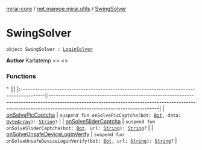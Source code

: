 [mirai-core](../../index.md) / [net.mamoe.mirai.utils](../index.md) / [SwingSolver](./index.md)

# SwingSolver

`object SwingSolver : `[`LoginSolver`](../-login-solver/index.md)

**Author**
Karlatemp &lt;&gt; &lt;&gt;

### Functions

"
                                    |||
                                    |:----------------------------------------------------------------------------------------|:---------------------------------------------------------------------------------------------------------------------------------------------------------------------------------------------------------|
                                    | [onSolvePicCaptcha](on-solve-pic-captcha.md) | `suspend fun onSolvePicCaptcha(bot: `[`Bot`](../../net.mamoe.mirai/-bot/index.md)`, data: `[`ByteArray`](https://kotlinlang.org/api/latest/jvm/stdlib/kotlin/-byte-array/index.html)`): `[`String`](https://kotlinlang.org/api/latest/jvm/stdlib/kotlin/-string/index.html)`?` |
| [onSolveSliderCaptcha](on-solve-slider-captcha.md) | `suspend fun onSolveSliderCaptcha(bot: `[`Bot`](../../net.mamoe.mirai/-bot/index.md)`, url: `[`String`](https://kotlinlang.org/api/latest/jvm/stdlib/kotlin/-string/index.html)`): `[`String`](https://kotlinlang.org/api/latest/jvm/stdlib/kotlin/-string/index.html)`?` |
| [onSolveUnsafeDeviceLoginVerify](on-solve-unsafe-device-login-verify.md) | `suspend fun onSolveUnsafeDeviceLoginVerify(bot: `[`Bot`](../../net.mamoe.mirai/-bot/index.md)`, url: `[`String`](https://kotlinlang.org/api/latest/jvm/stdlib/kotlin/-string/index.html)`): `[`String`](https://kotlinlang.org/api/latest/jvm/stdlib/kotlin/-string/index.html)`?` |


